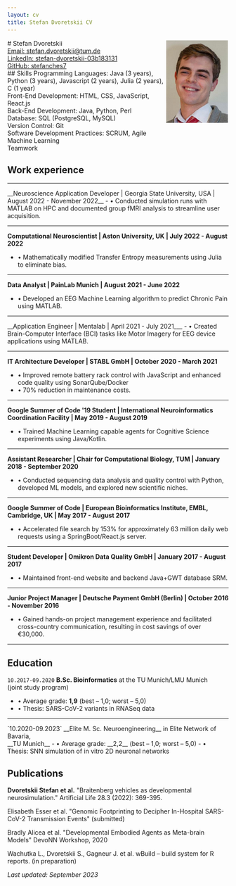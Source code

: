 ```yaml
---
layout: cv
title: Stefan Dvoretskii CV
---
```

<img style="float: right;width: 15vw; height:auto" src="media/my_photo.png">
# Stefan Dvoretskii


<div id="webaddress">
<a href="stefan.dvoretskii@tum.de">Email: stefan.dvoretskii@tum.de</a> 
  <br>
<a href="https://www.linkedin.com/in/stefan-dvoretskii-03b183131/">LinkedIn: stefan-dvoretskii-03b183131</a>
  <br> 
  <a href="https://github.com/stefanches7">GitHub: stefanches7</a>
 </div>
## Skills
Programming Languages: Java (3 years), Python (3 years), Javascript (2 years), Julia (2 years), C (1 year) <br>
Front-End Development: HTML, CSS, JavaScript, React.js <br>
Back-End Development: Java, Python, Perl <br>
Database: SQL (PostgreSQL, MySQL) <br>
Version Control: Git <br>
Software Development Practices: SCRUM, Agile <br>
Machine Learning  <br>
Teamwork

## Work experience

<hr>
__Neuroscience Application Developer | Georgia State University, USA | August 2022 - November 2022__
- • Conducted simulation runs with MATLAB on HPC and documented group fMRI analysis to streamline user acquisition.
<hr>

__Computational Neuroscientist | Aston University, UK | July 2022 - August 2022__
- • Mathematically modified Transfer Entropy measurements using Julia to eliminate bias.

<hr>

__Data Analyst | PainLab Munich | August 2021 - June 2022__
- • Developed an EEG Machine Learning algorithm to predict Chronic Pain using MATLAB.

<hr>
__Application Engineer | Mentalab | April 2021 - July 2021___
- • Created Brain-Computer Interface (BCI) tasks like Motor Imagery for EEG device applications using MATLAB.

<hr>

__IT Architecture Developer | STABL GmbH | October 2020 - March 2021__
- • Improved remote battery rack control with JavaScript and enhanced code quality using SonarQube/Docker
- • 70% reduction in maintenance costs.

<hr>

__Google Summer of Code '19 Student | International Neuroinformatics Coordination Facility | May 2019 - August 2019__
- • Trained Machine Learning capable agents for Cognitive Science experiments using Java/Kotlin.

<hr>

__Assistant Researcher | Chair for Computational Biology, TUM | January 2018 - September 2020__
- • Conducted sequencing data analysis and quality control with Python, developed ML models, and explored new scientific niches.

<hr>

__Google Summer of Code | European Bioinformatics Institute, EMBL, Cambridge, UK | May 2017 - August 2017__
- • Accelerated file search by 153% for approximately 63 million daily web requests using a SpringBoot/React.js server.

<hr>

__Student Developer | Omikron Data Quality GmbH | January 2017 - August 2017__
- • Maintained front-end website and backend Java+GWT database SRM.

<hr>

__Junior Project Manager | Deutsche Payment GmbH (Berlin) | October 2016 - November 2016__
- • Gained hands-on project management experience and facilitated cross-country communication, resulting in cost savings of over €30,000.

<hr>

## Education

`10.2017-09.2020`
__B.Sc. Bioinformatics__ at the TU Munich/LMU Munich <br> (joint study program)
- • Average grade: __1,9__ (best – 1,0; worst – 5,0)
- • Thesis: SARS-CoV-2 variants in RNASeq data
<hr>
`10.2020-09.2023`
__Elite M. Sc. Neuroengineering__ in Elite Network of Bavaria,<br> __TU Munich__
- • Average grade: __2,2__ (best – 1,0; worst – 5,0)
- • Thesis: SNN simulation of in vitro 2D neuronal networks

## Publications

__Dvoretskii Stefan et al.__ "Braitenberg vehicles as developmental neurosimulation." Artificial Life 28.3 (2022): 369-395.

Elisabeth Esser et al. "Genomic Footprinting to Decipher In-Hospital SARS-CoV-2 Transmission Events" (submitted)

Bradly Alicea et al. "Developmental Embodied Agents as Meta-brain Models" DevoNN Workshop, 2020

Wachutka L., Dvoretskii S., Gagneur J. et al. wBuild – build system for R reports. (in preparation)

_Last updated: September 2023_
